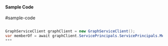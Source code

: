 #### Sample Code
#sample-code 

```C#

GraphServiceClient graphClient = new GraphServiceClient();
var memberOf = await graphClient.ServicePrincipals.ServicePrincipals.MemberOf.Request().GetAsync();
*** 

```